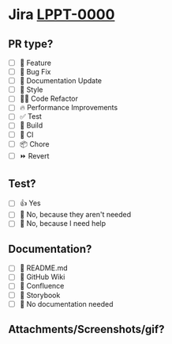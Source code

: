 <!-- Create a github wiki page and link here if you have some guideline about branch name -->
# Jira [LPPT-0000](https://[Project].atlassian.net/browse/LPPT-0000)

<!-- Please add some description and list the changes -->

## PR type?

- [ ] 🍕 Feature
- [ ] 🐛 Bug Fix
- [ ] 📝 Documentation Update
- [ ] 🎨 Style
- [ ] 🧑‍💻 Code Refactor
- [ ] 🔥 Performance Improvements
- [ ] ✅ Test
- [ ] 🤖 Build
- [ ] 🔁 CI
- [ ] 📦 Chore
- [ ] ⏩ Revert

## Test?

- [ ] 👍 Yes
- [ ] 🙅 No, because they aren't needed
- [ ] 🙋 No, because I need help

## Documentation?

- [ ] 📜 README.md
- [ ] 📖 GitHub Wiki
- [ ] 📓 Confluence
- [ ] 📕 Storybook
- [ ] 🙅 No documentation needed

## Attachments/Screenshots/gif?

<!-- What gif best describes this PR or how it makes you feel? -->
